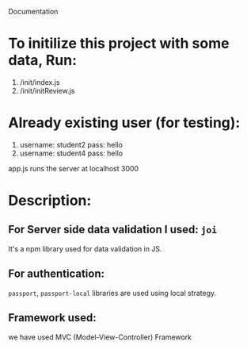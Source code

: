 Documentation

# To initilize this project with some data, Run:
1. /init/index.js
2. /init/initReview.js

# Already existing user (for testing):
1. username: student2 pass: hello
2. username: student4 pass: hello

app.js runs the server at localhost 3000

# Description:

## For Server side data validation I used: `joi`
It's a npm library used for data validation in JS. 

## For authentication: 
`passport`, `passport-local` libraries are used using local strategy.

## Framework used:
we have used MVC (Model-View-Controller) Framework